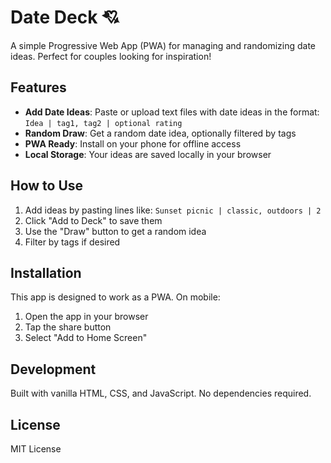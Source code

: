 # Date Deck 💘

A simple Progressive Web App (PWA) for managing and randomizing date ideas. Perfect for couples looking for inspiration!

## Features

- **Add Date Ideas**: Paste or upload text files with date ideas in the format: `Idea | tag1, tag2 | optional rating`
- **Random Draw**: Get a random date idea, optionally filtered by tags
- **PWA Ready**: Install on your phone for offline access
- **Local Storage**: Your ideas are saved locally in your browser

## How to Use

1. Add ideas by pasting lines like: `Sunset picnic | classic, outdoors | 2`
2. Click "Add to Deck" to save them
3. Use the "Draw" button to get a random idea
4. Filter by tags if desired

## Installation

This app is designed to work as a PWA. On mobile:

1. Open the app in your browser
2. Tap the share button
3. Select "Add to Home Screen"

## Development

Built with vanilla HTML, CSS, and JavaScript. No dependencies required.

## License

MIT License
